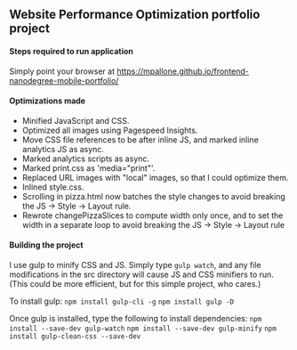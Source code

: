## Website Performance Optimization portfolio project

#### Steps required to run application 
Simply point your browser at https://mpallone.github.io/frontend-nanodegree-mobile-portfolio/ 

#### Optimizations made 
* Minified JavaScript and CSS.
* Optimized all images using Pagespeed Insights.
* Move CSS file references to be after inline JS, and marked inline analytics JS as async.
* Marked analytics scripts as async. 
* Marked print.css as 'media="print"'.
* Replaced URL images with "local" images, so that I could optimize them. 
* Inlined style.css. 
* Scrolling in pizza.html now batches the style changes to avoid breaking the JS -> Style -> Layout rule. 
* Rewrote changePizzaSlices to compute width only once, and to set the width in a separate loop to avoid breaking the JS -> Style -> Layout rule

#### Building the project 
I use gulp to minify CSS and JS. Simply type `gulp watch`, and any file modifications in the src directory will cause JS and CSS minifiers to run. (This could be more efficient, but for this simple project, who cares.) 

To install gulp: 
`npm install gulp-cli -g`
`npm install gulp -D`

Once gulp is installed, type the following to install dependencies: 
`npm install --save-dev gulp-watch`
`npm install --save-dev gulp-minify`
`npm install gulp-clean-css --save-dev`